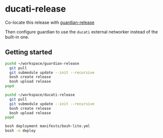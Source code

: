 # ducati-release

Co-locate this release with [guardian-release](https://github.com/cloudfoundry-incubator/guardian-release)

Then configure guardian to use the `ducati` external networker instead of the built-in one.

## Getting started
```bash
pushd ~/workspace/guardian-release
  git pull
  git submodule update --init --recursive
  bosh create release
  bosh upload release
popd

pushd ~/workspace/ducati-release
  git pull
  git submodule update --init --recursive
  bosh create release
  bosh upload release
popd

bosh deployment manifests/bosh-lite.yml
bosh -n deploy
```
